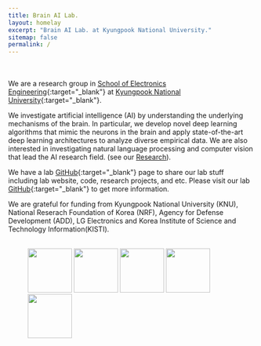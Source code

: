 ```yaml
---
title: Brain AI Lab.
layout: homelay
excerpt: "Brain AI Lab. at Kyungpook National University."
sitemap: false
permalink: /
---
```


<br><br>
We are a research group in [School of Electronics Engineering](https://see.knu.ac.kr/eng/){:target="_blank"} at [Kyungpook National University](http://en.knu.ac.kr){:target="_blank"}.

We investigate artificial intelligence (AI) by understanding the underlying mechanisms of the brain. In particular, we develop novel deep learning algorithms that mimic the neurons in the brain and apply state-of-the-art deep learning architectures to analyze diverse empirical data. We are also interested in investigating natural language processing and computer vision that lead the AI research field. (see our [Research](research)).

We have a lab [GitHub](https://github.com/KNU-BrainAI){:target="_blank"} page to share our lab stuff including lab website, code, research projects, and etc.
Please visit our lab [GitHub](https://github.com/KNU-BrainAI){:target="_blank"} to get more information. 

We are grateful for funding from Kyungpook National University (KNU), National Reserach Foundation of Korea (NRF), Agency for Defense Development (ADD), LG Electronics and Korea Institute of Science and Technology Information(KISTI).
<br/>
<br/>
<figure class="fourth">
  <img src="{{ site.url }}{{ site.baseurl }}/images/logopic/Logo_KNU.jpg" style="width: 90px">
  <img src="{{ site.url }}{{ site.baseurl }}/images/logopic/Logo_NRF.jpg" style="width: 90px">
  <img src="{{ site.url }}{{ site.baseurl }}/images/logopic/Logo_ADD.png" style="width: 90px">
  <img src="{{ site.url }}{{ site.baseurl }}/images/logopic/Logo_LGE.png" style="width: 90px">
  <img src="{{ site.url }}{{ site.baseurl }}/images/logopic/KISTI_logo.png" style="width: 90px">
</figure>
